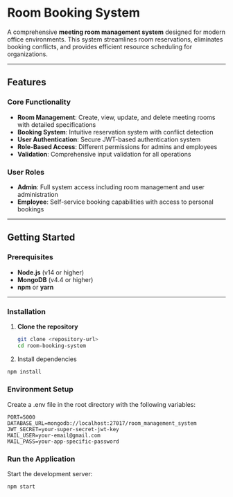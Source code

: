# Room Booking System  

A comprehensive **meeting room management system** designed for modern office environments. This system streamlines room reservations, eliminates booking conflicts, and provides efficient resource scheduling for organizations.  

---

## Features  

### Core Functionality  
- **Room Management**: Create, view, update, and delete meeting rooms with detailed specifications  
- **Booking System**: Intuitive reservation system with conflict detection  
- **User Authentication**: Secure JWT-based authentication system  
- **Role-Based Access**: Different permissions for admins and employees  
- **Validation**: Comprehensive input validation for all operations  

### User Roles  
- **Admin**: Full system access including room management and user administration  
- **Employee**: Self-service booking capabilities with access to personal bookings  

---

## Getting Started  

### Prerequisites  
- **Node.js** (v14 or higher)  
- **MongoDB** (v4.4 or higher)  
- **npm** or **yarn**  

---

### Installation  

1. **Clone the repository**  
   ```bash
   git clone <repository-url>
   cd room-booking-system

2. Install dependencies
```bash
npm install
```

### Environment Setup

Create a .env file in the root directory with the following variables:


```.env
PORT=5000
DATABASE_URL=mongodb://localhost:27017/room_management_system
JWT_SECRET=your-super-secret-jwt-key
MAIL_USER=your-email@gmail.com
MAIL_PASS=your-app-specific-password
```

### Run the Application

Start the development server:

```bash
npm start
